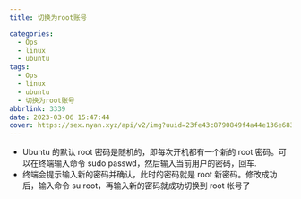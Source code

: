 ```yaml
---
title: 切换为root账号

categories:
  - Ops
  - linux
  - ubuntu
tags:
  - Ops
  - linux
  - ubuntu
  - 切换为root账号
abbrlink: 3339
date: 2023-03-06 15:47:44
cover: https://sex.nyan.xyz/api/v2/img?uuid=23fe43c8790849f4a44e136e683f424c
---
```


- Ubuntu 的默认 root 密码是随机的，即每次开机都有一个新的 root 密码。可以在终端输入命令 sudo passwd，然后输入当前用户的密码，回车.
- 终端会提示输入新的密码并确认，此时的密码就是 root 新密码。修改成功后，输入命令 su root，再输入新的密码就成功切换到 root 帐号了